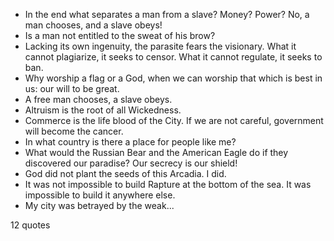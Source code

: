  - In the end what separates a man from a slave? Money? Power? No, a man chooses, and a slave obeys!
 - Is a man not entitled to the sweat of his brow?
 - Lacking its own ingenuity, the parasite fears the visionary. What it cannot plagiarize, it seeks to censor. What it cannot regulate, it seeks to ban.
 - Why worship a flag or a God, when we can worship that which is best in us: our will to be great.
 - A free man chooses, a slave obeys.
 - Altruism is the root of all Wickedness.
 - Commerce is the life blood of the City. If we are not careful, government will become the cancer.
 - In what country is there a place for people like me?
 - What would the Russian Bear and the American Eagle do if they discovered our paradise? Our secrecy is our shield!
 - God did not plant the seeds of this Arcadia. I did.
 - It was not impossible to build Rapture at the bottom of the sea. It was impossible to build it anywhere else.
 - My city was betrayed by the weak...

12 quotes
